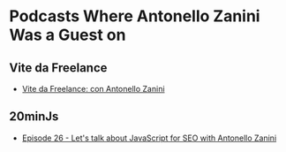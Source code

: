 # Podcasts Where Antonello Zanini Was a Guest on

## Vite da Freelance
- [Vite da Freelance: con Antonello Zanini](https://www.youtube.com/watch?v=fmf-mkvd8XE)

## 20minJs
- [Episode 26 - Let's talk about JavaScript for SEO with Antonello Zanini](https://podcast.20minjs.com/1952066/11221113-episode-26-let-s-talk-about-javascript-for-seo-with-antonello-zanini)
